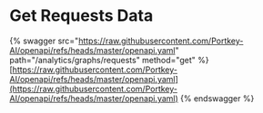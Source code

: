 # Get Requests Data

{% swagger src="https://raw.githubusercontent.com/Portkey-AI/openapi/refs/heads/master/openapi.yaml" path="/analytics/graphs/requests" method="get" %}
[https://raw.githubusercontent.com/Portkey-AI/openapi/refs/heads/master/openapi.yaml](https://raw.githubusercontent.com/Portkey-AI/openapi/refs/heads/master/openapi.yaml)
{% endswagger %}

